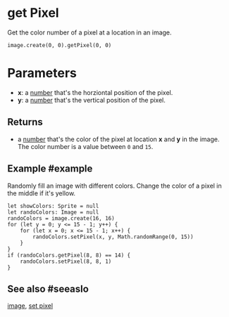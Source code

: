 # get Pixel

Get the color number of a pixel at a location in an image.

```sig
image.create(0, 0).getPixel(0, 0)
```

# Parameters

* **x**: a [number](/types/number) that's the horziontal position of the pixel.
* **y**: a [number](/types/number) that's the vertical position of the pixel.

## Returns

* a [number](/types/number) that's the color of the pixel at location **x** and **y** in the image. The color number is a value between `0` and `15`.

## Example #example

Randomly fill an image with different colors. Change the color of a pixel in the middle if it's yellow.

```blocks
let showColors: Sprite = null
let randoColors: Image = null
randoColors = image.create(16, 16)
for (let y = 0; y <= 15 - 1; y++) {
    for (let x = 0; x <= 15 - 1; x++) {
        randoColors.setPixel(x, y, Math.randomRange(0, 15))
    }
}
if (randoColors.getPixel(8, 8) == 14) {
    randoColors.setPixel(8, 8, 1)
}
```

## See also #seeaslo

[image](/types/image),
[set pixel](/reference/images/image/set-pixel)